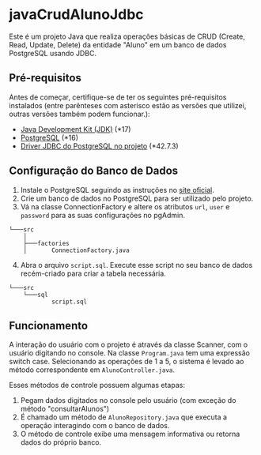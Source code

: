 # javaCrudAlunoJdbc

Este é um projeto Java que realiza operações básicas de CRUD (Create, Read, Update, Delete) da entidade "Aluno" em um banco de dados PostgreSQL usando JDBC.

## Pré-requisitos

Antes de começar, certifique-se de ter os seguintes pré-requisitos instalados (entre parênteses com asterisco estão as versões que utilizei, outras versões também podem funcionar.):

- [Java Development Kit (JDK)](https://www.oracle.com/java/technologies/javase-downloads.html) (*17)
- [PostgreSQL](https://www.postgresql.org/download/) (*16)
- [Driver JDBC do PostgreSQL no projeto](https://jdbc.postgresql.org/) (*42.7.3)

## Configuração do Banco de Dados

1. Instale o PostgreSQL seguindo as instruções no [site oficial](https://www.postgresql.org/download/).
2. Crie um banco de dados no PostgreSQL para ser utilizado pelo projeto.
3. Vá na classe ConnectionFactory e altere os atributos `url`, `user` e `password` para as suas configurações no pgAdmin.
````
└───src
    │
    ├───factories
    │       ConnectionFactory.java
````
4. Abra o arquivo `script.sql`. Execute esse script no seu banco de dados recém-criado para criar a tabela necessária.
````
└───src
    └───sql
            script.sql
````
## Funcionamento
A interação do usuário com o projeto é através da classe Scanner, com o usuário digitando no console. Na classe ``Program.java`` tem uma expressão switch case. Selecionando as operações de 1 a 5, o sistema é levado ao método correspondente em ``AlunoController.java``.

Esses métodos de controle possuem algumas etapas:

1. Pegam dados digitados no console pelo usuário (com exceção do método "consultarAlunos")
2. É chamado um método de ``AlunoRepository.java`` que executa a operação interagindo com o banco de dados.
3. O método de controle exibe uma mensagem informativa ou retorna dados do próprio banco.